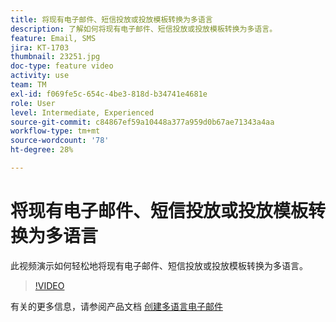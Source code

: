 ```yaml
---
title: 将现有电子邮件、短信投放或投放模板转换为多语言
description: 了解如何将现有电子邮件、短信投放或投放模板转换为多语言。
feature: Email, SMS
jira: KT-1703
thumbnail: 23251.jpg
doc-type: feature video
activity: use
team: TM
exl-id: f069fe5c-654c-4be3-818d-b34741e4681e
role: User
level: Intermediate, Experienced
source-git-commit: c84867ef59a10448a377a959d0b67ae71343a4aa
workflow-type: tm+mt
source-wordcount: '78'
ht-degree: 28%

---
```


# 将现有电子邮件、短信投放或投放模板转换为多语言

此视频演示如何轻松地将现有电子邮件、短信投放或投放模板转换为多语言。

>[!VIDEO](https://video.tv.adobe.com/v/23251?quality=12&learn=on)

有关的更多信息，请参阅产品文档 [创建多语言电子邮件](https://experienceleague.adobe.com/docs/campaign-standard/using/communication-channels/email-messages/creating-a-multilingual-email.html?lang=en)
